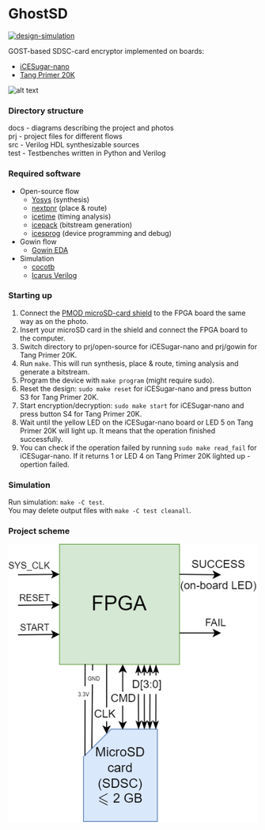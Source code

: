 # GhostSD

[![design-simulation](https://github.com/sirazenkov/GhostSD/actions/workflows/simulation.yml/badge.svg)](https://github.com/sirazenkov/GhostSD/actions/workflows/simulation.yml)

GOST-based SDSC-card encryptor implemented on boards:
- [iCESugar-nano](https://github.com/wuxx/icesugar-nano)
- [Tang Primer 20K](https://wiki.sipeed.com/hardware/en/tang/tang-primer-20k/primer-20k.html)

![alt text](https://github.com/sirazenkov/GhostSD/blob/master/docs/photo.png?raw=true)

### Directory structure
docs - diagrams describing the project and photos \
prj - project files for different flows \
src - Verilog HDL synthesizable sources \
test - Testbenches written in Python and Verilog

### Required software
- Open-source flow
    - [Yosys](https://github.com/YosysHQ/yosys) (synthesis)
    - [nextpnr](https://github.com/YosysHQ/nextpnr) (place & route)
    - [icetime](https://github.com/YosysHQ/icestorm/tree/master/icetime) (timing analysis)
    - [icepack](https://github.com/YosysHQ/icestorm/tree/master/icepack) (bitstream generation)
    - [icesprog](https://github.com/wuxx/icesugar/tree/master/tools/src) (device programming and debug)
- Gowin flow
    - [Gowin EDA](https://www.gowinsemi.com/en/support/home/)
- Simulation
    - [cocotb](https://github.com/cocotb/cocotb)
    - [Icarus Verilog](https://github.com/steveicarus/iverilog)

### Starting up
1. Connect the [PMOD microSD-card shield](https://aliexpress.ru/item/1005002079993579.html?spm=a2g0o.store_pc_allProduct.8148356.28.66223d9caZHKJO&pdp_npi=2%40dis%21RUB%21219%2C17%20%D1%80%D1%83%D0%B1.%21219%2C17%20%D1%80%D1%83%D0%B1.%21%21%21%21%21%40211675ce16734350768246290efb9d%2112000018671910390%21sh&sku_id=12000018671910390) to the FPGA board the same way as on the photo.
2. Insert your microSD card in the shield and connect the FPGA board to the computer.
3. Switch directory to prj/open-source for iCESugar-nano and prj/gowin for Tang Primer 20K.
4. Run `make`. This will run synthesis, place & route, timing analysis and generate a bitstream.
5. Program the device with `make program` (might require sudo).
6. Reset the design: `sudo make reset` for iCESugar-nano and press button S3 for Tang Primer 20K.
7. Start encryption/decryption: `sudo make start` for iCESugar-nano and press button S4 for Tang Primer 20K.
8. Wait until the yellow LED on the iCESugar-nano board or LED 5 on Tang Primer 20K will light up. It means that the operation finished successfully.
9. You can check if the operation failed by running `sudo make read_fail` for iCESugar-nano. If it returns 1 or LED 4 on Tang Primer 20K lighted up - opertion failed. 

### Simulation
Run simulation: `make -C test`. \
You may delete output files with `make -C test cleanall`.

### Project scheme
![alt text](https://github.com/sirazenkov/GhostSD/blob/master/docs/GhostSD_system.png?raw=true)
